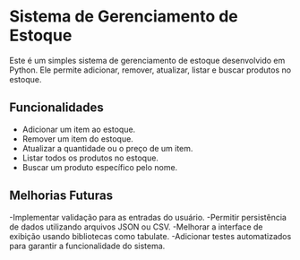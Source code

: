 
# Sistema de Gerenciamento de Estoque

Este é um simples sistema de gerenciamento de estoque desenvolvido em Python. Ele permite adicionar, remover, atualizar, listar e buscar produtos no estoque.

## Funcionalidades

- Adicionar um item ao estoque.
- Remover um item do estoque.
- Atualizar a quantidade ou o preço de um item.
- Listar todos os produtos no estoque.
- Buscar um produto específico pelo nome.

## Melhorias Futuras

-Implementar validação para as entradas do usuário.
-Permitir persistência de dados utilizando arquivos JSON ou CSV.
-Melhorar a interface de exibição usando bibliotecas como tabulate.
-Adicionar testes automatizados para garantir a funcionalidade do sistema.
